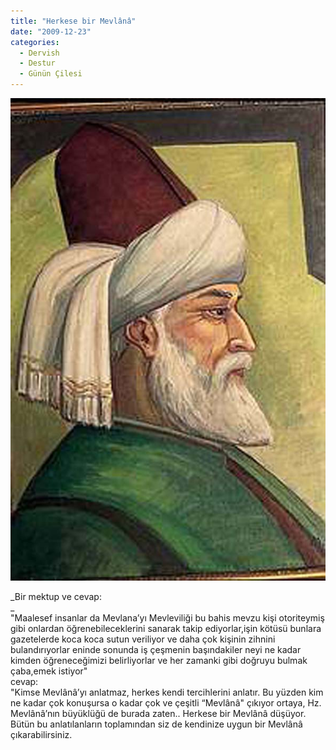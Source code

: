 ```yaml
---
title: "Herkese bir Mevlânâ"
date: "2009-12-23"
categories: 
  - Dervish
  - Destur
  - Günün Çilesi
---
```


_![](../uploads/image/mevlana.jpg)_

_Bir mektup ve cevap:  
_  
"Maalesef insanlar da Mevlana’yı Mevleviliği bu bahis mevzu kişi otoriteymiş gibi onlardan öğrenebileceklerini sanarak takip ediyorlar,işin kötüsü bunlara gazetelerde koca koca sutun veriliyor ve daha çok kişinin zihnini bulandırıyorlar eninde sonunda iş çeşmenin başındakiler neyi ne kadar kimden öğreneceğimizi belirliyorlar ve her zamanki gibi doğruyu bulmak çaba,emek istiyor"  
cevap:  
"Kimse Mevlânâ’yı anlatmaz, herkes kendi tercihlerini anlatır. Bu yüzden kim ne kadar çok konuşursa o kadar çok ve çeşitli “Mevlânâ" çıkıyor ortaya, Hz. Mevlânâ’nın büyüklüğü de burada zaten.. Herkese bir Mevlânâ düşüyor. Bütün bu anlatılanların toplamından siz de kendinize uygun bir Mevlânâ çıkarabilirsiniz.
